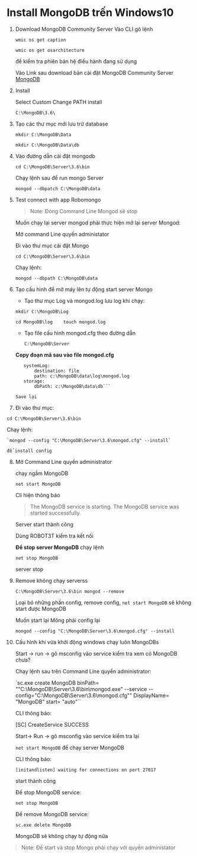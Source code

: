 # Install MongoDB trến Windows10

1. Download MongoDB Community Server
	Vào CLI gõ lệnh

	`wmic os get caption`

	`wmic os get osarchitecture`

	để kiểm tra phiên bản hệ điều hành đang sử dụng

	Vào Link sau download bản cài đặt MongoDB Community Server
[MongoDB](https://www.mongodb.com/download-center?_ga=2.127252933.955389107.1525826444-890511087.1525826444#production)

2. Install

	Select Custom Change PATH install

	` C:\MongoDB\3.6\ `

3. Tạo các thư mục mới lưu trữ database

	`mkdir C:\MongoDB\Data`

	`mkdir C:\MongoDB\Data\db`


4. Vào đường dẫn cài đặt mongodb

	`cd C:\MongoDB\Server\3.6\bin`

	Chạy lệnh sau để run mongo Server

	`mongod --dbpatch C:\MongoDB\data`

5. Test connect with app Robomongo

	>Note: Đóng Command Line Mongod sẽ stop

	Muốn chạy lại server mongod phải thực hiện
mở lại server Mongod:

	Mở command Line quyền administator

	Đi vào thư mục cài đặt Mongo

	`cd C:\MongoDB\Server\3.6\bin`

	Chạy lệnh:

	`mongod --dbpath C:\MongoDB\data`

6. Tạo cấu hình để mở máy lên tự động start server Mongo

	* Tạo thư mục Log và mongod.log lưu log khi chạy:

	 `mkdir C:\MongoDB\Log`

	 `cd MongoDB\log	touch mongod.log`

 	* Tạo file cấu hình mongod.cfg theo đường dẫn

		`C:\MongoDB\Server`

	 **Copy đoạn mã sau vào file mongod.cfg**

	 ```
		systemLog:
    		destination: file
    		path: c:\MongoDB\data\log\mongod.log
		storage:
    		dbPath: c:\MongoDB\data\db```

	Save lại

7. Đi vào thư mục:

 `cd C:\MongoDB\Server\3.6\bin`

 Chạy lệnh:

	`mongod --config "C:\MongoDB\Server\3.6\mongod.cfg" --install`

	để install config

8. Mở Command Line quyền administrator

	chạy ngầm MongoDB

	`net start MongoDB`

	Cli hiện thông báo

	>The MongoDB service is starting.
	The MongoDB service was started successfully.

	Server start thành công

	Dùng ROBOT3T kiểm tra kết nối

	**Để stop server MongoDB** chạy lệnh

	`net stop MongoDB`

	server stop

9. Remove không chạy serverss

	`C:\MongoDB\Server\3.6\bin
mongod --remove`

	Loại bỏ những phần config, remove config, `net start MongoDB` sẽ không start được MongoDB

	Muốn start lại Mông phải config lại

	`mongod --config "C:\MongoDB\Server\3.6\mongod.cfg" --install`

10. Cấu hình khi vừa khởi động windows chạy luôn MongoDBs

	Start -> run -> gõ msconfig vào service kiểm tra xem có MongoDB chưa?

	Chạy lệnh sau trên Command Line quyền administrator:

	`sc.exe create MongoDB binPath= "\"C:\MongoDB\Server\3.6\bin\mongod.exe\" --service --config=\"C:\MongoDB\Server\3.6\mongod.cfg\"" DisplayName= "MongoDB" start= "auto"``

	CLI thông báo:

	[SC] CreateService SUCCESS

	Start-> Run -> gõ msconfig vào service kiểm tra lại

	`net start MongoDB` để chạy server MongoDB

	CLI thông báo:

		[initandlisten] waiting for connections on port 27017

	start thành công

	Để stop MongoDB service:

	`net stop MongoDB`

	Để remove MongoDB service:

	`sc.exe delete MongoDB`

	MongoDB sẽ không chạy tự động nữa

>Note: Để start và stop Mongo phải chạy với quyền administator
